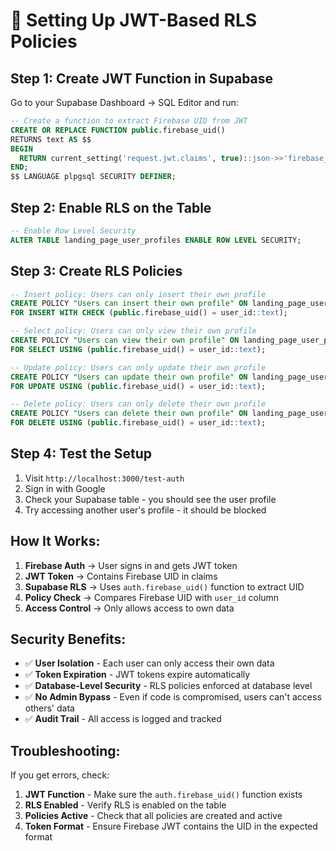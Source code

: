 # 🔐 Setting Up JWT-Based RLS Policies

## **Step 1: Create JWT Function in Supabase**

Go to your Supabase Dashboard → SQL Editor and run:

```sql
-- Create a function to extract Firebase UID from JWT
CREATE OR REPLACE FUNCTION public.firebase_uid()
RETURNS text AS $$
BEGIN
  RETURN current_setting('request.jwt.claims', true)::json->>'firebase_uid';
END;
$$ LANGUAGE plpgsql SECURITY DEFINER;

```

## **Step 2: Enable RLS on the Table**

```sql
-- Enable Row Level Security
ALTER TABLE landing_page_user_profiles ENABLE ROW LEVEL SECURITY;
```

## **Step 3: Create RLS Policies**

```sql
-- Insert policy: Users can only insert their own profile
CREATE POLICY "Users can insert their own profile" ON landing_page_user_profiles
FOR INSERT WITH CHECK (public.firebase_uid() = user_id::text);

-- Select policy: Users can only view their own profile
CREATE POLICY "Users can view their own profile" ON landing_page_user_profiles
FOR SELECT USING (public.firebase_uid() = user_id::text);

-- Update policy: Users can only update their own profile
CREATE POLICY "Users can update their own profile" ON landing_page_user_profiles
FOR UPDATE USING (public.firebase_uid() = user_id::text);

-- Delete policy: Users can only delete their own profile
CREATE POLICY "Users can delete their own profile" ON landing_page_user_profiles
FOR DELETE USING (public.firebase_uid() = user_id::text);
```

## **Step 4: Test the Setup**

1. Visit `http://localhost:3000/test-auth`
2. Sign in with Google
3. Check your Supabase table - you should see the user profile
4. Try accessing another user's profile - it should be blocked

## **How It Works:**

1. **Firebase Auth** → User signs in and gets JWT token
2. **JWT Token** → Contains Firebase UID in claims
3. **Supabase RLS** → Uses `auth.firebase_uid()` function to extract UID
4. **Policy Check** → Compares Firebase UID with `user_id` column
5. **Access Control** → Only allows access to own data

## **Security Benefits:**

- ✅ **User Isolation** - Each user can only access their own data
- ✅ **Token Expiration** - JWT tokens expire automatically
- ✅ **Database-Level Security** - RLS policies enforced at database level
- ✅ **No Admin Bypass** - Even if code is compromised, users can't access others' data
- ✅ **Audit Trail** - All access is logged and tracked

## **Troubleshooting:**

If you get errors, check:
1. **JWT Function** - Make sure the `auth.firebase_uid()` function exists
2. **RLS Enabled** - Verify RLS is enabled on the table
3. **Policies Active** - Check that all policies are created and active
4. **Token Format** - Ensure Firebase JWT contains the UID in the expected format 